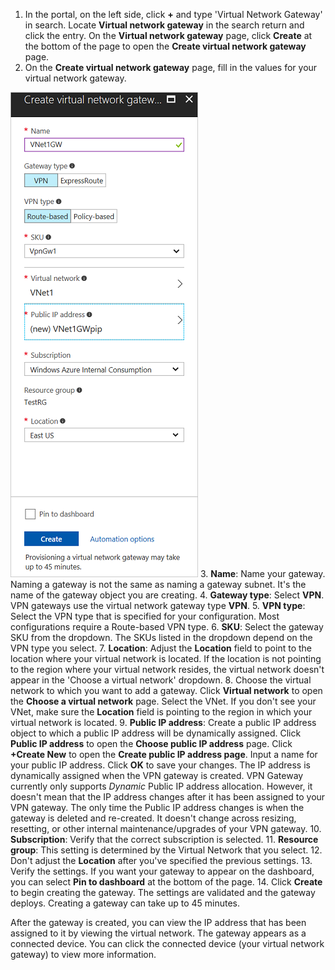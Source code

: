 1. In the portal, on the left side, click **+** and type 'Virtual Network Gateway' in search. Locate **Virtual network gateway** in the search return and click the entry. On the **Virtual network gateway** page, click **Create** at the bottom of the page to open the **Create virtual network gateway** page.
2. On the **Create virtual network gateway** page, fill in the values for your virtual network gateway.

  ![Create virtual network gateway page fields](./media/vpn-gateway-add-gw-p2s-rm-portal-include/p2sgw.png "Create virtual network gateway page fields")
3. **Name**: Name your gateway. Naming a gateway is not the same as naming a gateway subnet. It's the name of the gateway object you are creating.
4. **Gateway type**: Select **VPN**. VPN gateways use the virtual network gateway type **VPN**.
5. **VPN type**: Select the VPN type that is specified for your configuration. Most configurations require a Route-based VPN type.
6. **SKU**: Select the gateway SKU from the dropdown. The SKUs listed in the dropdown depend on the VPN type you select.
7. **Location**: Adjust the **Location** field to point to the location where your virtual network is located. If the location is not pointing to the region where your virtual network resides, the virtual network doesn't appear in the 'Choose a virtual network' dropdown.
8. Choose the virtual network to which you want to add a gateway. Click **Virtual network** to open the **Choose a virtual network** page. Select the VNet. If you don't see your VNet, make sure the **Location** field is pointing to the region in which your virtual network is located.
9. **Public IP address**: Create a public IP address object to which a public IP address will be dynamically assigned. Click **Public IP address** to open the **Choose public IP address** page. Click **+Create New** to open the **Create public IP address page**. Input a name for your public IP address. Click **OK** to save your changes. The IP address is dynamically assigned when the VPN gateway is created. VPN Gateway currently only supports *Dynamic* Public IP address allocation. However, it doesn't mean that the IP address changes after it has been assigned to your VPN gateway. The only time the Public IP address changes is when the gateway is deleted and re-created. It doesn't change across resizing, resetting, or other internal maintenance/upgrades of your VPN gateway.
10. **Subscription**: Verify that the correct subscription is selected.
11. **Resource group**: This setting is determined by the Virtual Network that you select.
12. Don't adjust the **Location** after you've specified the previous settings.
13. Verify the settings. If you want your gateway to appear on the dashboard, you can select **Pin to dashboard** at the bottom of the page.
14. Click **Create** to begin creating the gateway. The settings are validated and the gateway deploys. Creating a gateway can take up to 45 minutes.

After the gateway is created, you can view the IP address that has been assigned to it by viewing the virtual network. The gateway appears as a connected device. You can click the connected device (your virtual network gateway) to view more information.